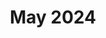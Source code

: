 ---
quizCode: "2024-0526"
title: May 2024
questions:
  - question: Sa 1997 TV series na Mula sa Puso, sumikat ang isa sa pinaka popular na kontrabida sa kasaysayan ng Philippine TV na si Selina. Sino ang aktres na gumanap sa tauhang ito?
    choices:
      - text: Princess Punzalan
        isCorrect: true
      - text: Elizabeth Oropesa
      - text: Cherie Gil
      - text: Gladys Reyes
  - question: |
      Noong 2012, naglunsad ang House of Representatives ng impeachment complaint laban sa chief justice.

      Sino ang chief justice na ito?
    choices:
      - text: Reynato Puno
      - text: Teresita Leonardo-De Castro
      - text: Renato Corona
        isCorrect: true
      - text: Arturo Buena
  - question: |
      Kumpletuhin ang lyrics ng kanta:

      Did a full 180, crazy<br>
      Thinking 'bout _____
    choices:
      - text: us and our future together
      - text: tonight's menu
      - text: the way we were
      - text: the way I was
        isCorrect: true
  - question: Alin sa mga ito ang Filipino translation ng salitang "adverb"?
    choices:
      - text: Pandiwa
      - text: Panghalip
      - text: Pangngalan
      - text: Pang-abay
        isCorrect: true
  - question: |
      PINOY POP CULTURE

      Sino ang nagbigay ng sexually transmitted disease sa Queen of All Media na si Kris Aquino
    choices:
      - text: Herbert Bautista
      - text: James Yap
      - text: Joey Marquez
        isCorrect: true
      - text: Boy Abunda
---